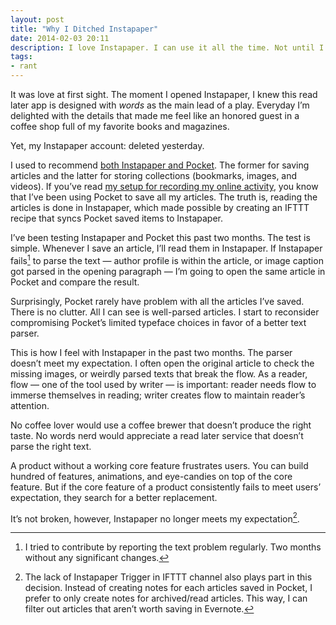 ```yaml
---
layout: post
title: "Why I Ditched Instapaper"
date: 2014-02-03 20:11
description: I love Instapaper. I can use it all the time. Not until I realize that it doesn’t meet my expectation.
tags:
- rant
---
```


It was love at first sight. The moment I opened Instapaper, I knew this read later app is designed with _words_ as the main lead of a play. Everyday I’m delighted with the details that made me feel like an honored guest in a coffee shop full of my favorite books and magazines.

<!--more-->

Yet, my Instapaper account: deleted yesterday.

I used to recommend [both Instapaper and Pocket][2960-001]. The former for saving articles and the latter for storing collections (bookmarks, images, and videos). If you’ve read [my setup for recording my online activity][2960-002], you know that I’ve been using Pocket to save all my articles. The truth is, reading the articles is done in Instapaper, which made possible by creating an IFTTT recipe that syncs Pocket saved items to Instapaper.

[2960-001]: http://sayzlim.net/use-both-instapaper-and-pocket "Don&#39;t Pick, Use Both Instapaper and Pocket - Sayz Lim"
[2960-002]: http://sayzlim.net/remember-everything/ "Remember Everything - Sayz Lim"

I’ve been testing Instapaper and Pocket this past two months. The test is simple. Whenever I save an article, I’ll read them in Instapaper. If Instapaper fails[^1] to parse the text — author profile is within the article, or image caption got parsed in the opening paragraph — I’m going to open the same article in Pocket and compare the result.

Surprisingly, Pocket rarely have problem with all the articles I’ve saved. There is no clutter. All I can see is well-parsed articles. I start to reconsider compromising Pocket’s limited typeface choices in favor of a better text parser.

This is how I feel with Instapaper in the past two months. The parser doesn’t meet my expectation. I often open the original article to check the missing images, or weirdly parsed texts that break the flow. As a reader, flow — one of the tool used by writer — is important: reader needs flow to immerse themselves in reading; writer creates flow to maintain reader’s attention.

No coffee lover would use a coffee brewer that doesn’t produce the right taste. No words nerd would appreciate a read later service that doesn’t parse the right text.

A product without a working core feature frustrates users. You can build hundred of features, animations, and eye-candies on top of the core feature. But if the core feature of a product consistently fails to meet users’ expectation, they search for a better replacement.

It’s not broken, however, Instapaper no longer meets my expectation[^2].

[^1]: I tried to contribute by reporting the text problem regularly. Two months without any significant changes.
[^2]: The lack of Instapaper Trigger in IFTTT channel also plays part in this decision. Instead of creating notes for each articles saved in Pocket, I prefer to only create notes for archived/read articles. This way, I can filter out articles that aren’t worth saving in Evernote.